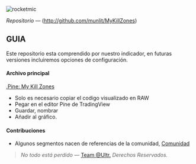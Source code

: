 ![rocketmic](https://github.com/munlit/MyKillZones/assets/160430345/0a848c7a-fb21-4e07-b559-8ba8c8e8d3f0)

*Repositorio* — (http://github.com/munlit/MyKillZones)

## GUIA

Este repositorio esta comprendido por nuestro indicador, en futuras versiones incluiremos opciones de configuración. 

#### Archivo principal

[.Pine: My Kill Zones](https://github.com/munlit/MyKillZones/blob/master/My%20KillZones%20(%40Ultr).pine)

*  Solo es necesario copiar el codigo visualizado en RAW
*  Pegar en el editor Pine de TradingView
*  Guardar, nombrar
*  Añadir al gráfico. 

#### Contribuciones 

* Algunos segmentos nacen de referencias de la comunidad, [Comunidad](https://tradingview.com/scripts)

> *No todo está perdido* — [Team @Ultr.](https://@Ultr.io) *Derechos Reservados.*

